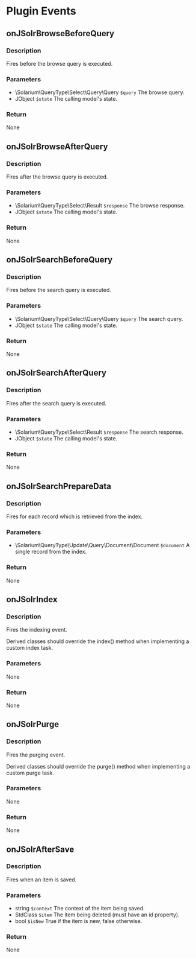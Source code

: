 # Plugin Events

## onJSolrBrowseBeforeQuery

### Description
Fires before the browse query is executed.

### Parameters
* \Solarium\QueryType\Select\Query\Query ```$query``` The browse query.
* JObject ```$state``` The calling model's state.

### Return
None

## onJSolrBrowseAfterQuery

### Description
Fires after the browse query is executed.

### Parameters
* \Solarium\QueryType\Select\Result ```$response``` The browse response.
* JObject ```$state``` The calling model's state.

### Return
None

## onJSolrSearchBeforeQuery

### Description
Fires before the search query is executed.

### Parameters
* \Solarium\QueryType\Select\Query\Query ```$query``` The search query.
* JObject ```$state``` The calling model's state.

### Return
None

## onJSolrSearchAfterQuery

### Description
Fires after the search query is executed.

### Parameters
* \Solarium\QueryType\Select\Result ```$response``` The search response.
* JObject ```$state``` The calling model's state.

### Return
None

## onJSolrSearchPrepareData

### Description
Fires for each record which is retrieved from the index.

### Parameters
* \Solarium\QueryType\Update\Query\Document\Document ```$document``` A single record from the index.

### Return
None

## onJSolrIndex

### Description
Fires the indexing event.

Derived classes should override the index() method when implementing a custom index task.

### Parameters
None

### Return
None

## onJSolrPurge

### Description
Fires the purging event.

Derived classes should override the purge() method when implementing a custom purge task.

### Parameters
None

### Return
None

## onJSolrAfterSave

### Description
Fires when an item is saved.

### Parameters
* string ```$context``` The context of the item being saved.
* StdClass ```$item``` The item being deleted (must have an id property).
* bool ```$isNew``` True if the item is new, false otherwise.

### Return
None